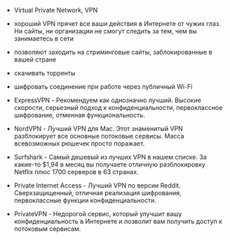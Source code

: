 * Virtual Private Network, VPN
* хороший VPN прячет все ваши действия в Интернете от чужих глаз. Ни сайты, ни организации не смогут следить за тем, чем вы занимаетесь в сети
* позволяют заходить на стриминговые сайты, заблокированные в вашей стране
* скачивать торренты
* шифровать соединение при работе через публичный Wi-Fi


* ExpressVPN - Рекомендуем как однозначно лучший. Высокие скорости, серьезный подход к конфиденциальности, первоклассное шифрование, отменная функциональность.
* NordVPN - Лучший VPN для Mac. Этот знаменитый VPN разблокирует все основные потоковые сервисы. Масса всевозможных рюшечек просто поражает.
* Surfshark - Самый дешевый из лучших VPN в нашем списке. За какие-то $1,94 в месяц вы получаете отличную разблокировку Netflix плюс 1700 серверов в 63 странах.
* Private Internet Access - Лучший VPN по версии Reddit. Сверхзащищенный, отличная реализация шифрования, первоклассные функции конфиденциальности.
* PrivateVPN - Недорогой сервис, который улучшит вашу конфиденциальность в Интернете и позволит вам получить доступ к потоковым сервисам.
